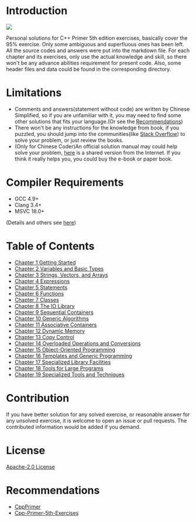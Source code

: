 # Introduction

![](https://img.shields.io/badge/license-Apache--2.0-blue)

Personal solutions for C++ Primer 5th edition exercises, basically cover the 95% exercise. Only some ambiguous and superfluous ones has been left. All the source codes and answers were put into the markdown file. For each chapter and its exercises, only use the actual knowledge and skill, so there won't be any advance abilities requirement for present code. Also, some header files and data could be found in the corresponding directory.

# Limitations

- Comments and answers(statement without code) are written by Chinese Simplified, so if you are unfamiliar with it, you may need to find some other solutions that fits your language.(Or see the [Recommendations](#recommendations))
- There won't be any instructions for the knowledge from book, if you puzzled, you should jump into the communities(like [Stack Overflow](https://stackoverflow.com/)) to solve your problem, or just review the books.
- (Only for Chinese Coder)An official solution manual may could help solve your problem, [here](./src/C++_Primer_Workbook_5th_Ed.\(Chinese_Edition\).pdf) is a shared version from the Internet. If you think it really helps you, you could buy the e-book or paper book.
# Compiler Requirements

- GCC 4.9+
- Clang 3.4+
- MSVC 18.0+

(Details and others see [here](https://en.cppreference.com/w/cpp/compiler_support))

# Table of Contents

- [Chapter 1 Getting Started](./chapters/1/README.md)
- [Chapter 2 Variables and Basic Types](./chapters/2/README.md)
- [Chapter 3 Strings, Vectors, and Arrays](./chapters/3/README.md)
- [Chapter 4 Expressions](./chapters/4/README.md)
- [Chapter 5 Statements](./chapters/5/README.md)
- [Chapter 6 Functions](./chapters/6/README.md)
- [Chapter 7 Classes](./chapters/7/README.md)
- [Chapter 8 The IO Library](./chapters/8/README.md)
- [Chapter 9 Sequential Containers](./chapters/9/README.md)
- [Chapter 10 Generic Algorithms](./chapters/10/README.md)
- [Chapter 11 Associative Containers](./chapters/11/README.md)
- [Chapter 12 Dynamic Memory](./chapters/12/README.md)
- [Chapter 13 Copy Control](./chapters/13/README.md)
- [Chapter 14 Overloaded Operations and Conversions](./chapters/14/README.md)
- [Chapter 15 Object-Oriented Programming](./chapters/15/README.md)
- [Chapter 16 Templates and Generic Programming](./chapters/16/README.md)
- [Chapter 17 Specialized Library Facilities](./chapters/17/README.md)
- [Chapter 18 Tools for Large Programs](./chapters/18/README.md)
- [Chapter 19 Specialized Tools and Techniques](./chapters/19/README.md)

# Contribution

If you have better solution for any solved exercise, or reasonable answer for any unsolved exercise, it is welcome to open an issue or pull requests. The contributed information would be added if you demand.

# License

[Apache-2.0 License](./LICENSE.txt)

# Recommendations

- [CppPrimer](https://github.com/pezy/CppPrimer)
- [Cpp-Primer-5th-Exercises](https://github.com/jaege/Cpp-Primer-5th-Exercises)